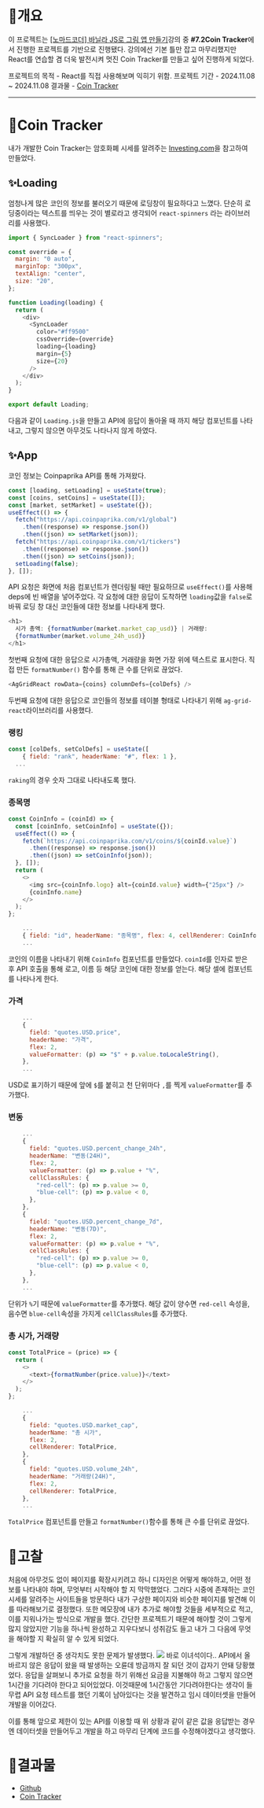 # 📌개요

이 프로젝트는 [[노마드코더] 바닐라 JS로 그림 앱 만들기](https://nomadcoders.co/react-for-beginners)강의 중 **#7.2Coin Tracker**에서 진행한 프로젝트를 기반으로 진행됐다.
강의에선 기본 틀만 잡고 마무리했지만 React를 연습할 겸 더욱 발전시켜 멋진 Coin Tracker를 만들고 싶어 진행하게 되었다.

프로젝트의 목적 - React를 직접 사용해보며 익히기 위함.
프로젝트 기간 - 2024.11.08 ~ 2024.11.08
결과물 - [Coin Tracker]()

---

# 📌Coin Tracker

내가 개발한 Coin Tracker는 암호화폐 시세를 알려주는 [Investing.com](https://kr.investing.com/crypto)을 참고하여 만들었다.

## ✨Loading

엄청나게 많은 코인의 정보를 불러오기 때문에 로딩창이 필요하다고 느꼈다.
단순히 로딩중이라는 텍스트를 띄우는 것이 별로라고 생각되어 `react-spinners` 라는 라이브러리를 사용했다.

```javascript
import { SyncLoader } from "react-spinners";

const override = {
  margin: "0 auto",
  marginTop: "300px",
  textAlign: "center",
  size: "20",
};

function Loading(loading) {
  return (
    <div>
      <SyncLoader
        color="#ff9500"
        cssOverride={override}
        loading={loading}
        margin={5}
        size={20}
      />
    </div>
  );
}

export default Loading;
```

다음과 같이 `Loading.js`을 만들고 API에 응답이 돌아올 때 까지 해당 컴포넌트를 나타내고, 그렇지 않으면 아무것도 나타나지 않게 하였다.

## ✨App

코인 정보는 Coinpaprika API를 통해 가져왔다.

```javascript
const [loading, setLoading] = useState(true);
const [coins, setCoins] = useState([]);
const [market, setMarket] = useState({});
useEffect(() => {
  fetch("https://api.coinpaprika.com/v1/global")
    .then((response) => response.json())
    .then((json) => setMarket(json));
  fetch("https://api.coinpaprika.com/v1/tickers")
    .then((response) => response.json())
    .then((json) => setCoins(json));
  setLoading(false);
}, []);
```

API 요청은 화면에 처음 컴포넌트가 렌더링될 때만 필요하므로 `useEffect()`를 사용해 deps에 빈 배열을 넣어주었다.
각 요청에 대한 응답이 도착하면 `loading`값을 `false`로 바꿔 로딩 창 대신 코인들에 대한 정보를 나타내게 했다.
<br />

```javascript
<h1>
  시가 총액: {formatNumber(market.market_cap_usd)} | 거래량:
  {formatNumber(market.volume_24h_usd)}
</h1>
```

첫번째 요청에 대한 응답으로 시가총액, 거래량을 화면 가장 위에 텍스트로 표시한다.
직접 만든 `formatNumber()` 함수를 통해 큰 수를 단위로 끊었다.
<br />

```javascript
<AgGridReact rowData={coins} columnDefs={colDefs} />
```

두번째 요청에 대한 응답으로 코인들의 정보를 테이블 형태로 나타내기 위해 `ag-grid-react`라이브러리를 사용했다.

### 랭킹

```javascript
const [colDefs, setColDefs] = useState([
    { field: "rank", headerName: "#", flex: 1 },
  ...
```

`raking`의 경우 숫자 그대로 나타내도록 했다.

### 종목명

```javascript
const CoinInfo = (coinId) => {
  const [coinInfo, setCoinInfo] = useState({});
  useEffect(() => {
    fetch(`https://api.coinpaprika.com/v1/coins/${coinId.value}`)
      .then((response) => response.json())
      .then((json) => setCoinInfo(json));
  }, []);
  return (
    <>
      <img src={coinInfo.logo} alt={coinId.value} width={"25px"} />
      {coinInfo.name}
    </>
  );
};
```

```javascript
	...
	{ field: "id", headerName: "종목명", flex: 4, cellRenderer: CoinInfo },
	...
```

코인의 이름을 나타내기 위해 `CoinInfo` 컴포넌트를 만들었다.
`coinId`를 인자로 받은 후 API 호출을 통해 로고, 이름 등 해당 코인에 대한 정보를 얻는다.
해당 셀에 컴포넌트를 나타나게 한다.

### 가격

```javascript
	...
	{
      field: "quotes.USD.price",
      headerName: "가격",
      flex: 2,
      valueFormatter: (p) => "$" + p.value.toLocaleString(),
    },
	...
```

USD로 표기하기 때문에 앞에 `$`를 붙히고 천 단위마다 `,`를 찍게 `valueFormatter`를 추가했다.

### 변동

```javascript
	...
	{
      field: "quotes.USD.percent_change_24h",
      headerName: "변동(24H)",
      flex: 2,
      valueFormatter: (p) => p.value + "%",
      cellClassRules: {
        "red-cell": (p) => p.value >= 0,
        "blue-cell": (p) => p.value < 0,
      },
    },
    {
      field: "quotes.USD.percent_change_7d",
      headerName: "변동(7D)",
      flex: 2,
      valueFormatter: (p) => p.value + "%",
      cellClassRules: {
        "red-cell": (p) => p.value >= 0,
        "blue-cell": (p) => p.value < 0,
      },
    },
	...
```

단위가 `%`기 때문에 `valueFormatter`를 추가했다.
해당 값이 양수면 `red-cell` 속성을, 음수면 `blue-cell`속성을 가지게 `cellClassRules`를 추가했다.

### 총 시가, 거래량

```javascript
const TotalPrice = (price) => {
  return (
    <>
      <text>{formatNumber(price.value)}</text>
    </>
  );
};
```

```javascript
	...
    {
      field: "quotes.USD.market_cap",
      headerName: "총 시가",
      flex: 2,
      cellRenderer: TotalPrice,
    },
    {
      field: "quotes.USD.volume_24h",
      headerName: "거래량(24H)",
      flex: 2,
      cellRenderer: TotalPrice,
    },
	...
```

`TotalPrice` 컴포넌트를 만들고 `formatNumber()`함수를 통해 큰 수를 단위로 끊었다.

# 📌고찰

처음에 아무것도 없이 페이지를 확장시키려고 하니 디자인은 어떻게 해야하고, 어떤 정보를 나타내야 하며, 무엇부터 시작해야 할 지 막막했었다.
그러다 시중에 존재하는 코인 시세를 알려주는 사이트들을 방문하다 내가 구상한 페이지와 비슷한 페이지를 발견해 이를 따라해보기로 결정했다.
또한 메모장에 내가 추가로 해야할 것들을 세부적으로 적고, 이를 지워나가는 방식으로 개발을 했다.
간단한 프로젝트기 때문에 해야할 것이 그렇게 많지 않았지만 기능을 하나씩 완성하고 지우다보니 성취감도 들고 내가 그 다음에 무엇을 해야할 지 확실히 알 수 있게 되었다.

그렇게 개발하던 중 생각치도 못한 문제가 발생했다.
![](https://velog.velcdn.com/images/sung6770/post/1c1c797a-8a1a-4054-a7ea-f7b137f00d1d/image.png)
바로 이녀석이다..
API에서 올바르지 않은 응답이 왔을 때 발생하는 오륜데 방금까지 잘 되던 것이 갑자기 안돼 당황했었다.
응답을 살펴보니 추가로 요청을 하기 위해선 요금을 지불해야 하고 그렇지 않으면 1시간을 기다려야 한다고 되어있었다.
이것때문에 1시간동안 기다려야한다는 생각이 들 무렵 API 요청 테스트를 했던 기록이 남아있다는 것을 발견하고 임시 데이터셋을 만들어 개발을 이어갔다.

이를 통해 앞으로 제한이 있는 API를 이용할 때 위 상황과 같이 같은 값을 응답받는 경우엔 데이터셋을 만들어두고 개발을 하고 마무리 단계에 코드를 수정해야겠다고 생각했다.

# 📌결과물

- [Github](https://github.com/sung6770/coin-tracker)
- [Coin Tracker](https://sung6770.github.io/coin-tracker/)

